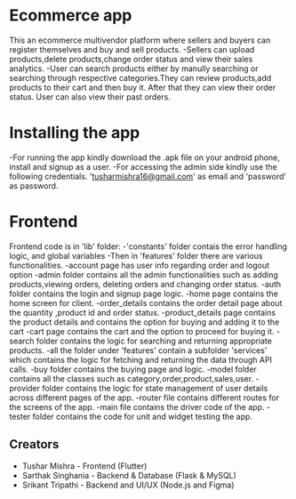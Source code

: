 # Ecommerce app
This an ecommerce multivendor platform where sellers and buyers can register themselves and buy and sell products.
-Sellers can upload products,delete products,change order status and view their sales analytics.
-User can search products either by manully searching or searching through respective categories.They can review products,add products to their cart and then buy it. After that they can view their order status. User can also view their past orders.

# Installing the app
-For running the app kindly download the .apk file on your android phone, install and signup as a user.
-For accessing the admin side kindly use the following credentials.
'tusharmishra16@gmail.com' as email and 'password' as password.

# Frontend
Frontend code is in 'lib' folder:
-'constants' folder contais the error handling logic, and global variables
-Then in 'features' folder there are various functionalities.
-account page has user info regarding order and logout option
-admin folder contains all the admin functionalities such as adding products,viewing orders, deleting orders and changing order status.
-auth folder contains the login and signup page logic.
-home page contains the home screen for client.
-order_details contains the order detail page about the quantity ,product id and order status.
-product_details page contains the product details and contains the option for buying and adding it to the cart
-cart page contains the cart and the option to proceed for buying it.
-search folder contains the logic for searching and returning appropriate products.
-all the folder under 'features' contain a subfolder 'services' which contains the logic for fetching and returning the data through API calls.
-buy folder contains the buying page and logic.
-model folder contains all the classes such as category,order,product,sales,user.
-provider folder contains the logic for state management of user details across different pages of the app.
-router file contains different routes for the screens of the app.
-main file contains the driver code of the app.
-tester folder contains the code for unit and widget testing the app.


## Creators
- Tushar Mishra     - Frontend           (Flutter)
- Sarthak Singhania - Backend & Database (Flask & MySQL)
- Srikant Tripathi  - Backend and UI/UX  (Node.js and Figma)
